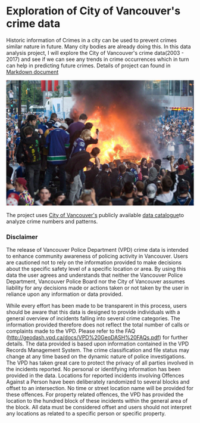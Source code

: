 # Exploration of City of Vancouver's crime data
Historic information of Crimes in a city can be used to prevent crimes similar nature in future. Many city bodies are already doing this. In this data analysis project, I will explore the City of Vancouver's crime data(2003 - 2017) and see if we can see any trends in crime occurrences which in turn can help in predicting future crimes. Details of project can found in [Markdown document](https://github.com/arunmarria/vancouverCrimeDataExploration/blob/master/yvr_crime_data.md)


![Photo Credits CityNews](/CPT105324340_hd.jpg)

The project uses [City of Vancouver's](https://vancouver.ca/) publicly available [data catalogue](https://data.vancouver.ca/datacatalogue/crime-data.htm)to analyze crime numbers and patterns. 

### Disclaimer
The release of Vancouver Police Department (VPD) crime data is intended to enhance community awareness of policing activity in Vancouver. Users are cautioned not to rely on the information provided to make decisions about the specific safety level of a specific location or area. By using this data the user agrees and understands that neither the Vancouver Police Department, Vancouver Police Board nor the City of Vancouver assumes liability for any decisions made or actions taken or not taken by the user in reliance upon any information or data provided. 

While every effort has been made to be transparent in this process, users should be aware that this data is designed to provide individuals with a general overview of incidents falling into several crime categories. The information provided therefore does not reflect the total number of calls or complaints made to the VPD. Please refer to the FAQ (http://geodash.vpd.ca/docs/VPD%20GeoDASH%20FAQs.pdf) for further details. The data provided is based upon information contained in the VPD Records Management System. The crime classification and file status may change at any time based on the dynamic nature of police investigations. The VPD has taken great care to protect the privacy of all parties involved in the incidents reported. No personal or identifying information has been provided in the data. Locations for reported incidents involving Offences Against a Person have been deliberately randomized to several blocks and offset to an intersection. No time or street location name will be provided for these offences. For property related offences, the VPD has provided the location to the hundred block of these incidents within the general area of the block. All data must be considered offset and users should not interpret any locations as related to a specific person or specific property.







